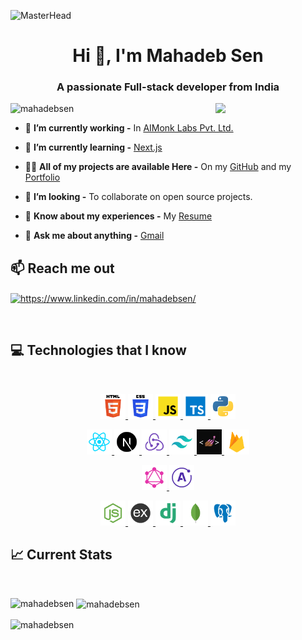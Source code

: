 ![MasterHead](https://i.pinimg.com/originals/2f/f4/28/2ff428006f3ade5f10beac69372062ab.gif)

<h1 align="center">Hi 👋, I'm Mahadeb Sen</h1>
<h3 align="center">A passionate Full-stack developer from India</h3>

<img align="right" width="35%" src="https://cdn.dribbble.com/users/2131993/screenshots/4948736/media/45dceb640723d72436c427add7966cf8.gif">

<p align="left"> <img src="https://komarev.com/ghpvc/?username=mahadebsen&label=Profile%20views&color=0e75b6&style=flat" alt="mahadebsen" /> </p>

- 🔭 **I’m currently working -** In [AIMonk Labs Pvt. Ltd.](https://aimonk.com/)

- 🌱 **I’m currently learning -** [Next.js](https://nextjs.org/)

- 👨‍💻 **All of my projects are available Here -** On my [GitHub](https://github.com/MahadebSen) and my [Portfolio](https://portfolio-a8fff.web.app/)

- 👯 **I’m looking -** To collaborate on open source projects.

- 📄 **Know about my experiences -** My [Resume](https://drive.google.com/file/d/184_ymrC3YyqNvnJkz4lIdga79Rj_Ke_4/view?usp=sharing)

- 💬 **Ask me about anything -** [Gmail](mahadebsen237@gmail.com)
  <br/>

<h2 align="left">📫 Reach me out</h2>

<p align="left">
    <a href="https://www.linkedin.com/in/mahadebsen/" target="blank">
        <img align="center" src="https://raw.githubusercontent.com/rahuldkjain/github-profile-readme-generator/master/src/images/icons/Social/linked-in-alt.svg" alt="https://www.linkedin.com/in/mahadebsen/" height="30" width="40" />
    </a>
</p>
<br/>

<h2 align="left">💻 Technologies that I know</h2>
<br/>

<p align="center">
    <a href="https://www.w3.org/html/" target="_blank" rel="noreferrer"> 
        <img src="Icons/html.png" alt="html5" width="40" height="40"/> 
    </a>
    <a href="https://www.w3schools.com/css/" target="_blank" rel="noreferrer">
        <img src="Icons/css.png" alt="css3" width="40" height="40"/> 
    </a> 
    <a href="https://developer.mozilla.org/en-US/docs/Web/JavaScript" target="_blank" rel="noreferrer"> 
        <img src="Icons/javascript.png" alt="javascript" width="40" height="40"/> 
    </a>
    <a href="https://www.typescriptlang.org/" target="_blank" rel="noreferrer"> 
        <img src="Icons/typescript.png" alt="python" width="40" height="40"/> 
    </a>
    <a href="https://developer.mozilla.org/en-US/docs/Glossary/Python" target="_blank" rel="noreferrer"> 
        <img src="Icons/python.png" alt="python" width="40" height="40"/> 
    </a>
</p>

<p align="center">
    <a href="https://reactjs.org/" target="_blank" rel="noreferrer"> 
        <img src="Icons/react.png" alt="react" width="40" height="40"/> 
    </a>
    <a href="https://nextjs.org/" target="_blank" rel="noreferrer"> 
        <img src="Icons/next.png" alt="react" width="40" height="40"/> 
    </a>
    <a href="https://redux.js.org" target="_blank" rel="noreferrer"> 
        <img src="Icons/redux.png" alt="redux" width="40" height="40"/> 
    </a> 
    <a href="https://tailwindcss.com/" target="_blank" rel="noreferrer"> 
        <img src="Icons/tailwind.png" alt="tailwind" width="40" height="40"/> 
    </a>  
    <a href="https://styled-components.com/" target="_blank" rel="noreferrer"> 
        <img src="Icons/styled component.png" alt="styled component" width="40" height="40"/> 
    </a>
    <a href="https://firebase.google.com/" target="_blank" rel="noreferrer"> 
        <img src="Icons/firebase.png" alt="firebase" width="40" height="40"/> 
    </a> 
</p>

<p align="center">
    <a href="https://graphql.org/" target="_blank" rel="noreferrer">
        <img src="Icons/graphql.png" alt="express" width="40" height="40"/> 
    </a> 
    <a href="https://www.apollographql.com/docs/react/" target="_blank" rel="noreferrer">
        <img src="Icons/apollo client.png" alt="express" width="40" height="40"/> 
    </a> 
</p>

<p align="center">
    <a href="https://nodejs.org/en" target="_blank" rel="noreferrer">
        <img src="Icons/node.png" alt="express" width="40" height="40"/> 
    </a> 
    <a href="https://expressjs.com" target="_blank" rel="noreferrer">
        <img src="Icons/express.png" alt="express" width="40" height="40"/> 
    </a> 
    <a href="https://www.djangoproject.com/" target="_blank" rel="noreferrer">
        <img src="Icons/django.png" alt="express" width="40" height="40"/> 
    </a> 
    <a href="https://www.mongodb.com/" target="_blank" rel="noreferrer"> 
        <img src="Icons/mongodb.png" alt="mongodb" width="40" height="40"/> 
    </a> 
    <a href="https://www.postgresql.org/" target="_blank" rel="noreferrer"> 
        <img src="Icons/postgreasql.png" alt="mongodb" width="40" height="40"/> 
    </a> 
</p>

<h2 align="left">📈 Current Stats</h2>
<br/>

<p><img align="left" src="https://github-readme-stats.vercel.app/api/top-langs?username=mahadebsen&show_icons=true&locale=en&layout=compact" alt="mahadebsen" /></p>

<p>&nbsp;<img align="center" src="https://github-readme-stats.vercel.app/api?username=mahadebsen&show_icons=true&locale=en" alt="mahadebsen" /></p>

<p><img align="center" src="https://github-readme-streak-stats.herokuapp.com/?user=mahadebsen&" alt="mahadebsen" /></p>
